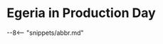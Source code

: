 <!-- SPDX-License-Identifier: CC-BY-4.0 -->
<!-- Copyright Contributors to the ODPi Egeria project 2020. -->

# Egeria in Production Day

--8<-- "snippets/abbr.md"
